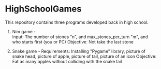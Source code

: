 # HighSchoolGames

This repository contains three programs developed back in high school.

1. Nim game -  
       Input: The number of stones "n", and max_stones_per_turn "m", and who starts first (you or PC)
       Objective: Not take the last stone

2. Snake game -
        Requirements: Installing "Pygame" library, picture of snake head, picture of apple, picture of tail, picture of an icon
        Objective: Eat as many apples without colliding with the snake tail
